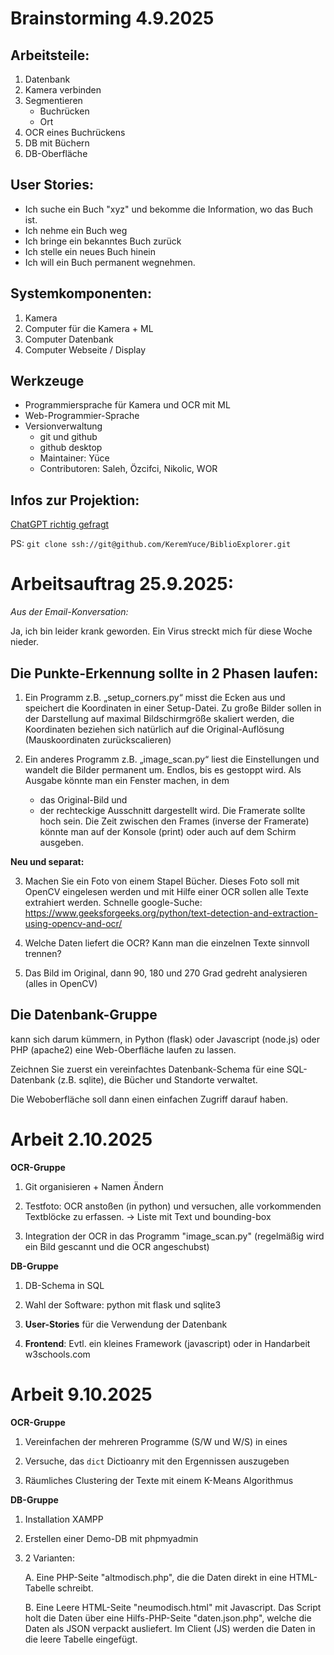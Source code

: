 # Brainstorming 4.9.2025

## Arbeitsteile:

1. Datenbank
1. Kamera verbinden
1. Segmentieren
	- Buchrücken
	- Ort
1. OCR eines Buchrückens
1. DB mit Büchern
1. DB-Oberfläche

## User Stories:

- Ich suche ein Buch "xyz" und bekomme die Information, wo das Buch ist.
- Ich nehme ein Buch weg
- Ich bringe ein bekanntes Buch zurück
- Ich stelle ein neues Buch hinein
- Ich will ein Buch permanent wegnehmen.

## Systemkomponenten:

1. Kamera
1. Computer für die Kamera + ML
1. Computer Datenbank
1. Computer Webseite / Display

## Werkzeuge

- Programmiersprache für Kamera und OCR mit ML
- Web-Programmier-Sprache
- Versionverwaltung
	- git und github
	- github desktop
	- Maintainer: Yüce
	- Contributoren: Saleh, Özcifci, Nikolic, WOR

 ## Infos zur Projektion:

 [ChatGPT richtig gefragt](https://chatgpt.com/share/68c7bf1a-b96c-8002-810a-71add16e1886)

PS: ```git clone ssh://git@github.com/KeremYuce/BiblioExplorer.git```
 
 
# Arbeitsauftrag 25.9.2025:

*Aus der Email-Konversation:*

Ja, ich bin leider krank geworden. Ein Virus streckt mich für diese Woche nieder.

## Die Punkte-Erkennung sollte in 2 Phasen laufen:

1. Ein Programm z.B. „setup_corners.py“ misst die Ecken aus und speichert die Koordinaten in einer Setup-Datei.
  Zu große Bilder sollen in der Darstellung auf maximal Bildschirmgröße skaliert werden,
  die Koordinaten beziehen sich natürlich auf die Original-Auflösung (Mauskoordinaten zurückscalieren)

2. Ein anderes Programm z.B. „image_scan.py“ liest die Einstellungen und wandelt die Bilder
  permanent um. Endlos, bis es gestoppt wird.
  Als Ausgabe könnte man ein Fenster machen, in dem
	- das Original-Bild und
	- der rechteckige Ausschnitt dargestellt wird.
  Die Framerate sollte hoch sein. Die Zeit zwischen den Frames (inverse der Framerate) könnte
  man auf der Konsole (print) oder auch auf dem Schirm ausgeben.

**Neu und separat:**

3. Machen Sie ein Foto von einem Stapel Bücher. Dieses Foto soll mit OpenCV
  eingelesen werden und mit Hilfe einer OCR sollen alle Texte extrahiert werden.
  Schnelle google-Suche:
  https://www.geeksforgeeks.org/python/text-detection-and-extraction-using-opencv-and-ocr/

4. Welche Daten liefert die OCR? Kann man die einzelnen Texte sinnvoll trennen?

5. Das Bild im Original, dann 90, 180 und 270 Grad gedreht analysieren (alles in OpenCV)

## Die Datenbank-Gruppe

kann sich darum kümmern, in Python (flask) oder Javascript (node.js) oder PHP (apache2) eine
Web-Oberfläche laufen zu lassen.

Zeichnen Sie zuerst ein vereinfachtes Datenbank-Schema für eine SQL-Datenbank (z.B. sqlite), die
Bücher und Standorte verwaltet.

Die Weboberfläche soll dann einen einfachen Zugriff darauf haben.

# Arbeit 2.10.2025

**OCR-Gruppe**

1. Git organisieren + Namen Ändern 

2. Testfoto: OCR anstoßen (in python) und versuchen, alle vorkommenden Textblöcke zu erfassen. -> Liste mit Text und bounding-box 

3. Integration der OCR in das Programm "image_scan.py"
   (regelmäßig wird ein Bild gescannt und die OCR angeschubst)

**DB-Gruppe**

1. DB-Schema in SQL

2. Wahl der Software: python mit flask und sqlite3

3. **User-Stories** für die Verwendung der Datenbank

4. **Frontend**: Evtl. ein kleines Framework (javascript) oder in Handarbeit w3schools.com

# Arbeit 9.10.2025

**OCR-Gruppe**

1. Vereinfachen der mehreren Programme (S/W und W/S) in eines

2. Versuche, das `dict` Dictioanry mit den Ergennissen auszugeben

3. Räumliches Clustering der Texte mit einem K-Means Algorithmus

**DB-Gruppe**

1. Installation XAMPP

2. Erstellen einer Demo-DB mit phpmyadmin

3. 2 Varianten:

    A. Eine PHP-Seite "altmodisch.php", die die Daten direkt in eine HTML-Tabelle schreibt.
    
    B. Eine Leere HTML-Seite "neumodisch.html" mit Javascript. Das Script holt die Daten über eine Hilfs-PHP-Seite "daten.json.php", welche die Daten als JSON verpackt ausliefert. Im Client (JS) werden die Daten in die leere Tabelle eingefügt.
